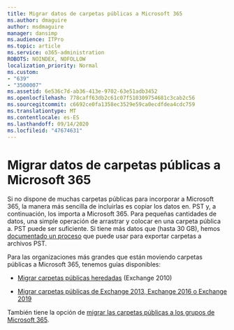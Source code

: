 ```yaml
---
title: Migrar datos de carpetas públicas a Microsoft 365
ms.author: dmaguire
author: msdmaguire
manager: dansimp
ms.audience: ITPro
ms.topic: article
ms.service: o365-administration
ROBOTS: NOINDEX, NOFOLLOW
localization_priority: Normal
ms.custom:
- "639"
- "3500007"
ms.assetid: 6e536c7d-ab36-413e-9702-63e51adb3452
ms.openlocfilehash: 778caff63db2c61c07f510309754681c3cab2c56
ms.sourcegitcommit: c6692ce0fa1358ec3529e59ca0ecdfdea4cdc759
ms.translationtype: MT
ms.contentlocale: es-ES
ms.lasthandoff: 09/14/2020
ms.locfileid: "47674631"
---
```

# <a name="migrate-public-folder-data-to-microsoft-365"></a>Migrar datos de carpetas públicas a Microsoft 365

Si no dispone de muchas carpetas públicas para incorporar a Microsoft 365, la manera más sencilla de incluirlas es copiar los datos en. PST y, a continuación, los importa a Microsoft 365. Para pequeñas cantidades de datos, una simple operación de arrastrar y colocar en una carpeta pública a. PST puede ser suficiente. Si tiene más datos que (hasta 30 GB), hemos [documentado un proceso](https://technet.microsoft.com/library/dn874017%28v=exchg.150%29.aspx) que puede usar para exportar carpetas a archivos PST.
  
Para las organizaciones más grandes que están moviendo carpetas públicas a Microsoft 365, tenemos guías disponibles:
  
- [Migrar carpetas públicas heredadas](https://docs.microsoft.com/exchange/collaboration-exo/public-folders/batch-migration-of-legacy-public-folders) (Exchange 2010)

- [Migrar carpetas públicas de Exchange 2013, Exchange 2016 o Exchange 2019](https://docs.microsoft.com/Exchange/collaboration/public-folders/migrate-to-exchange-online)

También tiene la opción de [migrar las carpetas públicas a los grupos de Microsoft 365](https://docs.microsoft.com/Exchange/collaboration/public-folders/migrate-to-office-365-groups).
  
